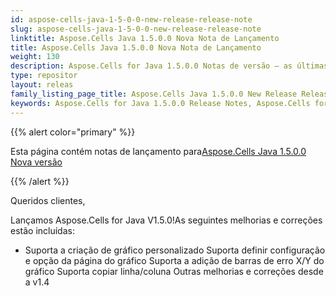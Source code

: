 ```yaml
---
id: aspose-cells-java-1-5-0-0-new-release-release-note
slug: aspose-cells-java-1-5-0-0-new-release-release-note
linktitle: Aspose.Cells Java 1.5.0.0 Nova Nota de Lançamento
title: Aspose.Cells Java 1.5.0.0 Nova Nota de Lançamento
weight: 130
description: Aspose.Cells for Java 1.5.0.0 Notas de versão – as últimas melhorias, novos recursos e correções
type: repositor
layout: releas
family_listing_page_title: Aspose.Cells Java 1.5.0.0 New Release Release Note
keywords: Aspose.Cells for Java 1.5.0.0 Release Notes, Aspose.Cells for Java 1.5.0.0 updates and fixe
---
```

{{% alert color="primary" %}} 

 Esta página contém notas de lançamento para[Aspose.Cells Java 1.5.0.0 Nova versão](https://releases.aspose.com/cells/java/new-releases/aspose.cells-java-1.5.0.0-new-release/)

{{% /alert %}} 

 Queridos clientes,

 Lançamos Aspose.Cells for Java V1.5.0!As seguintes melhorias e correções estão incluídas:

- Suporta a criação de gráfico personalizado
 Suporta definir configuração e opção da página do gráfico
 Suporta a adição de barras de erro X/Y do gráfico
 Suporta copiar linha/coluna
 Outras melhorias e correções desde a v1.4
